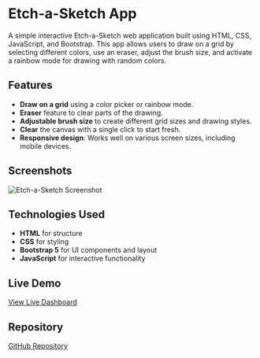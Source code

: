 # Etch-a-Sketch App

A simple interactive Etch-a-Sketch web application built using HTML, CSS, JavaScript, and Bootstrap. This app allows users to draw on a grid by selecting different colors, use an eraser, adjust the brush size, and activate a rainbow mode for drawing with random colors.

## Features

- **Draw on a grid** using a color picker or rainbow mode.
- **Eraser** feature to clear parts of the drawing.
- **Adjustable brush size** to create different grid sizes and drawing styles.
- **Clear** the canvas with a single click to start fresh.
- **Responsive design**: Works well on various screen sizes, including mobile devices.
  
## Screenshots

![Etch-a-Sketch Screenshot](./path/to/screenshot.png)

## Technologies Used

- **HTML** for structure
- **CSS** for styling
- **Bootstrap 5** for UI components and layout
- **JavaScript** for interactive functionality

## Live Demo

[View Live Dashboard](https://your-live-demo-link.com) <!-- Replace with actual link -->

## Repository

[GitHub Repository](https://github.com/cl)
